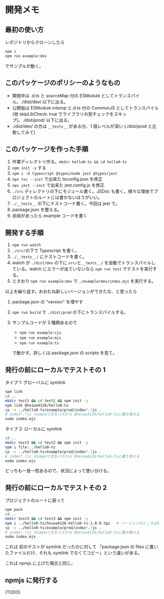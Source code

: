 # 開発メモ

## 最初の使い方

レポジトリからクローンしたら

```sh
npm i
npm run example:dev
```

でサンプルが動く。

## このパッケージのポリシーのようなもの

- 開発中は .d.ts と sourceMap 付の ESModule としてトランスパイル。./dist/dev/ 以下に出る。
- 公開版は ESModule interop と.d.ts 付の CommonJS としてトランスパイル (他 skipLibCheck: true でライブラリの型チェックをスキップ)。./dist/prod/ 以下に出る。
- ./dist/dev/ の方は `__tests__` がある分、1 個レベルが深い (./dist/prod と比較してみて)

## このパッケージを作った手順

1. 作業ディレクトリ作る。`mkdir hello0-ts && cd hello0-ts`
1. `npm init -y` する
1. `npm i -D typescript @types/node jest @types/jest`
1. `npx tsc --init` で出来た tsconfig.json を修正
1. `npx jest --init` で出来た jest.config.js を修正
1. `./src` ディレクトリの下にモジュール書く。JSDoc も書く。様々な理由でプロジェクトのルートには書かないほうがいい。
1. `./__tests__` の下にテストコード書く。今回は jest で。
1. package.json を整える。
1. 余裕があったら example コードを書く

## 開発する手順

1. `npm run watch`
1. `./src/`の下で Typescript を書く。
1. `./__tests__/` にテストコードを書く。
1. watch が `./dist/dev` の下に `src/`と`__tests__/` を自動でトランスパイルしている。watch にエラーが出ていないなら `npm run test` でテストを実行する。
1. ときおり `npm run example:dev` で `./example/dev/index.mjs` を実行する。

以上を繰り返す。おおむね新しいバージョンができたな、と思ったら

1. package.json の "version" を増やす
1. `npm run build` で `./dist/prod` の下にトランスパイルする。
1. サンプルコードが 3 種類あるので

   - `npm run example:cjs`
   - `npm run example:mjs`
   - `npm run example:ts`

   で動かす。詳しくは package.json の scripts を見て。

## 発行の前にローカルでテストその 1

タイプ 1: グローバルに symlink

```sh
npm link
cd ..
mkdir test1 && cd test1 && npm init -y
npm link @heiwa4126/hello0-ts
cp -v ../hello0-ts/example/prod/index*.?js .
# index*.?js のimport文をパスから @heiwa4126/hello0-tsに書き換える
node index.mjs
```

タイプ 2: ローカルに symlink

```sh
cd ..
mkdir test2 && cd test2 && npm init -y
npm i file:../hello0-ts
cp -v ../hello0-ts/example/prod/index*.?js .
# index*.?js のimport文をパスから @heiwa4126/hello0-tsに書き換える
node index.mjs
```

どっちも一長一短あるので、状況によって使い分ける。

## 発行の前にローカルでテストその 2

プロジェクトのルートに戻って

```sh
npm pack
cd ..
mkdir test3 && cd test3 && npm init -y
npm i ../hello0-ts/heiwa4126-hello0-ts-1.0.0.tgz   # バージョンのところは随時変わる
cp -v ../hello0-ts/example/prod/index*.?js .
# index*.?js のimport文をパスから @heiwa4126/hello0-tsに書き換える
node index.mjs
```

これは 前のテストが symlink だったのに対して
「package.json の files に書いたファイルだけ、それも symlink でなくてコピー」という違いがある。

これは npmjs に上げた場合と同じ。

## npmjs に発行する

(TODO)
